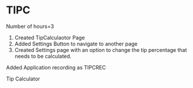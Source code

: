 TIPC
====

Number of hours=3 

1. Created TipCalculaotor Page
2. Added Settings Button to navigate to another page
3. Created Settings page with an option to change the tip percentage that needs to be calculated.


Added Application recording as TIPCREC


Tip Calculator 
